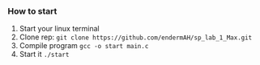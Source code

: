 ### How to start
1. Start your linux terminal
2. Clone rep: `git clone https://github.com/endermAH/sp_lab_1_Max.git`
3. Compile program `gcc -o start main.c`
4. Start it `./start`
